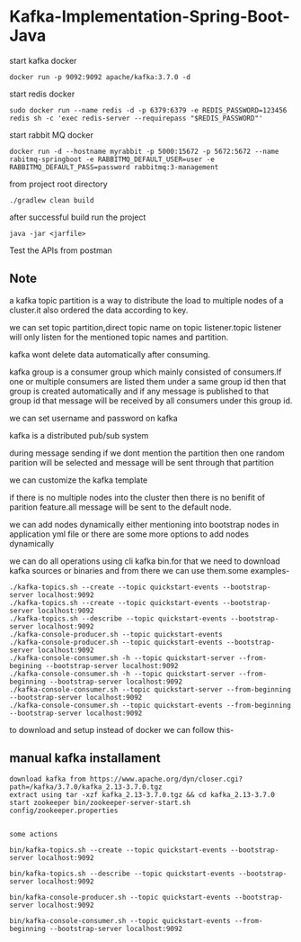 # Kafka-Implementation-Spring-Boot-Java

start kafka docker

```
docker run -p 9092:9092 apache/kafka:3.7.0 -d
```

start redis docker

```
sudo docker run --name redis -d -p 6379:6379 -e REDIS_PASSWORD=123456 redis sh -c 'exec redis-server --requirepass "$REDIS_PASSWORD"'

```

start rabbit MQ docker

```
docker run -d --hostname myrabbit -p 5000:15672 -p 5672:5672 --name rabitmq-springboot -e RABBITMQ_DEFAULT_USER=user -e RABBITMQ_DEFAULT_PASS=password rabbitmq:3-management

```

from project root directory

```
./gradlew clean build

```
after successful build run the project

```
java -jar <jarfile>

```

Test the APIs from postman

## Note

a kafka topic partition is a way to distribute the load to multiple nodes of a cluster.it also ordered the data according to key.

we can set topic partition,direct topic name on topic listener.topic listener will only listen for the mentioned topic names and partition.

kafka wont delete data automatically after consuming.

kafka group is a consumer group which mainly consisted of consumers.If one or multiple consumers are listed them under a same group id then that group is created automatically and if any message is published to that group id that message will be received by all consumers under this group id.

we can set username and password on kafka

kafka is a distributed pub/sub system

during message sending if we dont mention the partition then one random parition will be selected and message will be sent through that partition

we can customize the kafka template

if there is no multiple nodes into the cluster then there is no benifit of parition feature.all message will be sent to the default node.

we can add nodes dynamically either mentioning into bootstrap nodes in application yml file or there are some more options to add nodes dynamically

we can do all operations using cli kafka bin.for that we need to download kafka sources or binaries and from there we can use them.some examples-

```
./kafka-topics.sh --create --topic quickstart-events --bootstrap-server localhost:9092
./kafka-topics.sh --create --topic quickstart-events --bootstrap-server localhost:9092
./kafka-topics.sh --describe --topic quickstart-events --bootstrap-server localhost:9092
./kafka-console-producer.sh --topic quickstart-events
./kafka-console-producer.sh --topic quickstart-events --bootstrap-server localhost:9092
./kafka-console-consumer.sh -h --topic quickstart-server --from-begining --bootstrap-server localhost:9092
./kafka-console-consumer.sh -h --topic quickstart-server --from-beginning --bootstrap-server localhost:9092
./kafka-console-consumer.sh --topic quickstart-server --from-beginning --bootstrap-server localhost:9092
./kafka-console-consumer.sh --topic quickstart-events --from-beginning --bootstrap-server localhost:9092
```


to download and setup instead of docker we can follow this-


## manual kafka installament
```
download kafka from https://www.apache.org/dyn/closer.cgi?path=/kafka/3.7.0/kafka_2.13-3.7.0.tgz
extract using tar -xzf kafka_2.13-3.7.0.tgz && cd kafka_2.13-3.7.0
start zookeeper bin/zookeeper-server-start.sh config/zookeeper.properties


some actions

bin/kafka-topics.sh --create --topic quickstart-events --bootstrap-server localhost:9092

bin/kafka-topics.sh --describe --topic quickstart-events --bootstrap-server localhost:9092

bin/kafka-console-producer.sh --topic quickstart-events --bootstrap-server localhost:9092

bin/kafka-console-consumer.sh --topic quickstart-events --from-beginning --bootstrap-server localhost:9092
```



